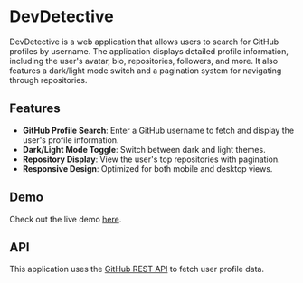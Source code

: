 # DevDetective

DevDetective is a web application that allows users to search for GitHub profiles by username. The application displays detailed profile information, including the user's avatar, bio, repositories, followers, and more. It also features a dark/light mode switch and a pagination system for navigating through repositories.

## Features

- **GitHub Profile Search**: Enter a GitHub username to fetch and display the user's profile information.
- **Dark/Light Mode Toggle**: Switch between dark and light themes.
- **Repository Display**: View the user's top repositories with pagination.
- **Responsive Design**: Optimized for both mobile and desktop views.

## Demo

Check out the live demo [here](https://od-dev-detective.netlify.app/).


## API

This application uses the [GitHub REST API](https://docs.github.com/en/rest) to fetch user profile data.

